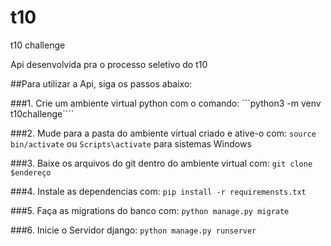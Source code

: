 # t10
t10 challenge

Api desenvolvida pra o processo seletivo do t10

##Para utilizar a Api, siga os passos abaixo:

###1. Crie um ambiente virtual python com o comando:
```python3 -m venv t10challenge````

###2. Mude para a pasta do ambiente virtual criado e ative-o com:
```source bin/activate```
ou
```Scripts\activate```
para sistemas Windows

###3. Baixe os arquivos do git dentro do ambiente virtual com:
```git clone $endereço```

###4. Instale as dependencias com:
```pip install -r requiremensts.txt```

###5. Faça as migrations do banco com:
```python manage.py migrate```

###6. Inicie o Servidor django:
```python manage.py runserver```

